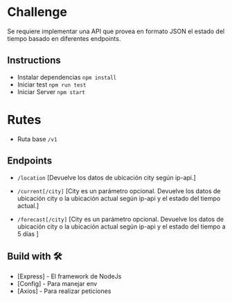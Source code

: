 # Challenge
Se requiere implementar una API que provea en formato JSON el estado del tiempo basado en
diferentes endpoints.

## Instructions

- Instalar dependencias ``npm install``
- Iniciar test          ``npm run test``
- Iniciar Server        ``npm start``

# Rutes 
- Ruta base ``/v1``
## Endpoints

- ``/location`` [Devuelve los datos de ubicación city según ip-api.]
- ``/current[/city]`` [City es un parámetro opcional. Devuelve los datos de ubicación city o la ubicación actual según
ip-api y el estado del tiempo actual.]

- ``/forecast[/city]`` [City es un parámetro opcional. Devuelve los datos de ubicación city o la ubicación actual según
ip-api y el estado del tiempo a 5 días ]

## Build with  🛠️

* [Express]    - El framework de NodeJs
* [Config]     - Para manejar env
* [Axios] - Para realizar peticiones

